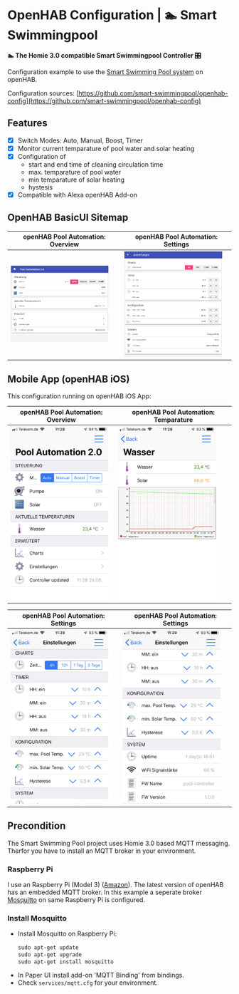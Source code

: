 # OpenHAB Configuration | 🏊 Smart Swimmingpool 

**🏊 The Homie 3.0 compatible Smart Swimmingpool Controller 🎛️**

Configuration example to use the [Smart Swimming Pool system](https://smart-swimmingpool.github.io/smart-swimmingpool/) on openHAB.

Configuration sources: [https://github.com/smart-swimmingpool/openhab-config](https://github.com/smart-swimmingpool/openhab-config)

## Features

- [x] Switch Modes: Auto, Manual, Boost, Timer
- [x] Monitor current temparature of pool water and solar heating
- [x] Configuration of
    - start and end time of cleaning circulation time
    - max. temparature of pool water
    - min temparature of solar heating 
    - hystesis
- [x] Compatible with Alexa openHAB Add-on

## OpenHAB BasicUI Sitemap

| openHAB Pool Automation: Overview            | openHAB Pool Automation: Settings         |
|----------------------------------------------|----------------------------------------------|
| <img alt="openHAB Pool Automation overview" src="openhab-basicui-overview.png"  width="220">  | <img alt="openHAB Pool Automation temperature" src="openhab-basicui-settings.png"  width="220"> |

## Mobile App (openHAB iOS)

This configuration running on openHAB iOS App:

| openHAB Pool Automation: Overview            | openHAB Pool Automation: Temparature         |
|----------------------------------------------|----------------------------------------------|
| <img alt="openHAB Pool Automation overview" src="openhab-pool-automation-overview.png"  width="220">  | <img alt="openHAB Pool Automation temperature" src="openhab-pool-automation-temparature.png"  width="220"> |


| openHAB Pool Automation: Settings            | openHAB Pool Automation: Settings            |
|----------------------------------------------|----------------------------------------------|
| <img alt="openHAB Pool Automation settings" src="openhab-pool-automation-settings-1.png" width="220"> | <img alt="openHAB Pool Automation settings" src="openhab-pool-automation-settings-2.png" width="220"> |



## Precondition

The Smart Swimming Pool project uses Homie 3.0 based MQTT messaging. Therfor you have to install 
an MQTT broker in your environment.

### Raspberry Pi

I use an Raspberry Pi (Model 3) ([Amazon](https://amzn.to/2NnqwDQ)). The latest version of openHAB has an embedded MQTT broker. In this example a seperate broker [Mosquitto](https://mosquitto.org/) on same Raspberry Pi is configured.

### Install Mosquitto

- Install Mosquitto on Raspberry Pi:
  ``` 
  sudo apt-get update
  sudo apt-get upgrade
  sudo apt-get install mosquitto
  ```
- In Paper UI install add-on 'MQTT Binding' from bindings.
- Check `services/mqtt.cfg` for your environment.
